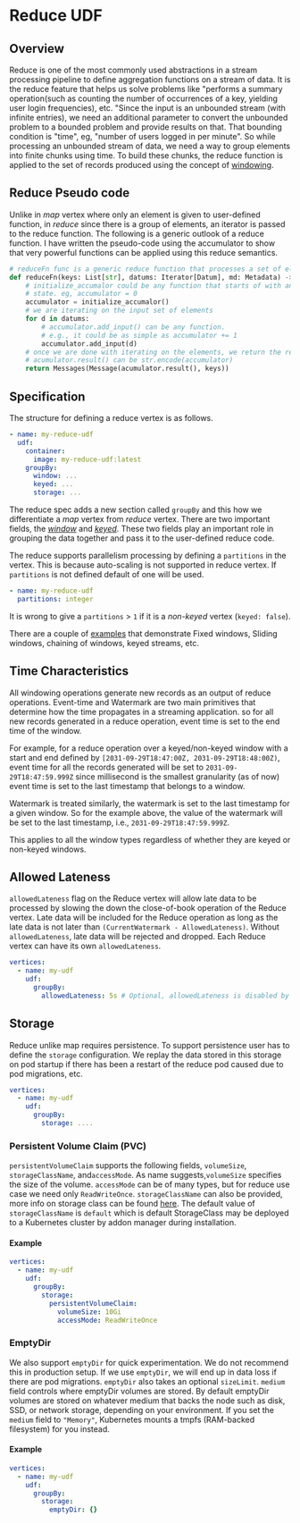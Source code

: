 # Reduce UDF

## Overview

Reduce is one of the most commonly used abstractions in a stream processing pipeline to define
aggregation functions on a stream of data. It is the reduce feature that helps us solve problems like
"performs a summary operation(such as counting the number of occurrences of a key, yielding user login
frequencies), etc. "Since the input is an unbounded stream (with infinite entries), we need an additional
parameter to convert the unbounded problem to a bounded problem and provide results on that. That
bounding condition is "time", eg, "number of users logged in per minute". So while processing an
unbounded stream of data, we need a way to group elements into finite chunks using time. To build these
chunks, the reduce function is applied to the set of records produced using the concept of [windowing](./windowing/windowing.md).

## Reduce Pseudo code

Unlike in _map_ vertex where only an element is given to user-defined function, in _reduce_ since
there is a group of elements, an iterator is passed to the reduce function. The following is a generic
outlook of a reduce function. I have written the pseudo-code using the accumulator to show that very
powerful functions can be applied using this reduce semantics.

```python
# reduceFn func is a generic reduce function that processes a set of elements
def reduceFn(keys: List[str], datums: Iterator[Datum], md: Metadata) -> Messages:
    # initialize_accumalor could be any function that starts of with an empty
    # state. eg, accumulator = 0
    accumulator = initialize_accumalor()
    # we are iterating on the input set of elements
    for d in datums:
        # accumulator.add_input() can be any function.
        # e.g., it could be as simple as accumulator += 1
        accumulator.add_input(d)
    # once we are done with iterating on the elements, we return the result
    # acumulator.result() can be str.encode(accumulator)
    return Messages(Message(acumulator.result(), keys))
```

## Specification

The structure for defining a reduce vertex is as follows.

```yaml
- name: my-reduce-udf
  udf:
    container:
      image: my-reduce-udf:latest
    groupBy:
      window: ...
      keyed: ...
      storage: ...
```

The reduce spec adds a new section called `groupBy` and this how we differentiate a _map_ vertex
from _reduce_ vertex. There are two important fields, the [_window_](./windowing/windowing.md)
and [_keyed_](./windowing/windowing.md#non-keyed-vs-keyed-windows). These two fields play an
important role in grouping the data together and pass it to the user-defined reduce code.

The reduce supports parallelism processing by defining a `partitions` in the vertex. This is because auto-scaling is not supported in reduce vertex. If `partitions` is not defined default of one will be used.

```yaml
- name: my-reduce-udf
  partitions: integer
```

It is wrong to give a `partitions` > `1` if it is a _non-keyed_ vertex (`keyed: false`).

There are a couple of [examples](examples.md) that demonstrate Fixed windows, Sliding windows,
chaining of windows, keyed streams, etc.

## Time Characteristics

All windowing operations generate new records as an output of reduce operations. Event-time and Watermark
are two main primitives that determine how the time propagates in a streaming application. so for all new
records generated in a reduce operation, event time is set to the end time of the window.

For example, for a reduce operation over a keyed/non-keyed window with a start and end defined by
`[2031-09-29T18:47:00Z, 2031-09-29T18:48:00Z)`, event time for all the records generated will be set to
`2031-09-29T18:47:59.999Z` since millisecond is the smallest granularity (as of now) event time is set to
the last timestamp that belongs to a window.

Watermark is treated similarly, the watermark is set to the last timestamp for a given window.
So for the example above, the value of the watermark will be set to the last timestamp, i.e., `2031-09-29T18:47:59.999Z`.

This applies to all the window types regardless of whether they are keyed or non-keyed windows.

## Allowed Lateness

`allowedLateness` flag on the Reduce vertex will allow late data to be
processed by slowing the down the close-of-book operation of the Reduce vertex. Late data will be included for
the Reduce operation as long as the late data is not later than `(CurrentWatermark - AllowedLateness)`.
Without `allowedLateness`, late data will be rejected and dropped. Each Reduce vertex can have its own `allowedLateness`.

```yaml
vertices:
  - name: my-udf
    udf:
      groupBy:
        allowedLateness: 5s # Optional, allowedLateness is disabled by default
```

## Storage

Reduce unlike map requires persistence. To support persistence user has to define the
`storage` configuration. We replay the data stored in this storage on pod startup if there has
been a restart of the reduce pod caused due to pod migrations, etc.

```yaml
vertices:
  - name: my-udf
    udf:
      groupBy:
        storage: ....
```

### Persistent Volume Claim (PVC)

`persistentVolumeClaim` supports the following fields, `volumeSize`, `storageClassName`, and`accessMode`.
As name suggests,`volumeSize` specifies the size of the volume. `accessMode` can be of many types, but for
reduce use case we need only `ReadWriteOnce`. `storageClassName` can also be provided, more info on storage class
can be found [here](https://kubernetes.io/docs/concepts/storage/persistent-volumes#class-1). The default
value of `storageClassName` is `default` which is default StorageClass may be deployed to a Kubernetes
cluster by addon manager during installation.

#### Example

```yaml
vertices:
  - name: my-udf
    udf:
      groupBy:
        storage:
          persistentVolumeClaim:
            volumeSize: 10Gi
            accessMode: ReadWriteOnce
```

### EmptyDir

We also support `emptyDir` for quick experimentation. We do not recommend this in production
setup. If we use `emptyDir`, we will end up in data loss if there are pod migrations. `emptyDir`
also takes an optional `sizeLimit`. `medium` field controls where emptyDir volumes are stored.
By default emptyDir volumes are stored on whatever medium that backs the node such as disk, SSD,
or network storage, depending on your environment. If you set the `medium` field to `"Memory"`,
Kubernetes mounts a tmpfs (RAM-backed filesystem) for you instead.

#### Example

```yaml
vertices:
  - name: my-udf
    udf:
      groupBy:
        storage:
          emptyDir: {}
```
